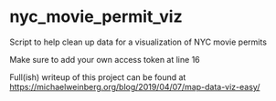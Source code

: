 # nyc_movie_permit_viz
Script to help clean up data for a visualization of NYC movie permits

Make sure to add your own access token at line 16

Full(ish) writeup of this project can be found at https://michaelweinberg.org/blog/2019/04/07/map-data-viz-easy/
